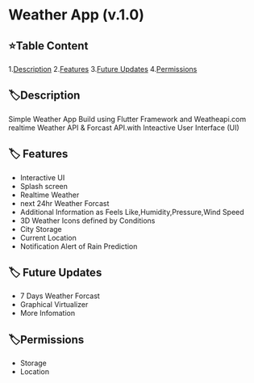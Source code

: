 # Weather App (v.1.0)

## ⭐Table Content

1.[Description](#🏷️description)
2.[Features](#🏷️-features)
3.[Future Updates](#🏷️-future-updates)
4.[Permissions](#🏷️permissions)

## 🏷️Description

Simple Weather App Build using Flutter Framework and Weatheapi.com realtime Weather API & Forcast API.with Inteactive User Interface (UI)

## 🏷️ Features

- Interactive UI
- Splash screen
- Realtime Weather
- next 24hr Weather Forcast
- Additional Information as Feels Like,Humidity,Pressure,Wind Speed
- 3D Weather Icons defined by Conditions
- City Storage
- Current Location
- Notification Alert of Rain Prediction

## 🏷️ Future Updates
- 7 Days Weather Forcast
- Graphical Virtualizer
- More Infomation

## 🏷️Permissions
- Storage
- Location

